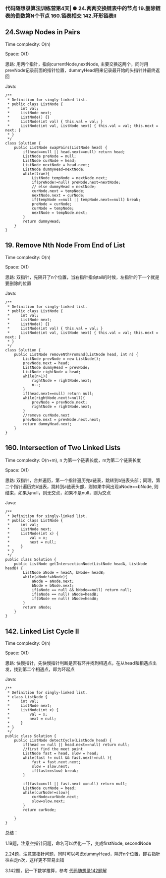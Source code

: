 ### 代码随想录算法训练营第4天| ● 24.两两交换链表中的节点 19.删除链表的倒数第N个节点 160.链表相交 142.环形链表II
##  24.Swap Nodes in Pairs

Time complexity: O(n)

Space: O(1)

思路: 用两个指针，指向currentNode,nextNode, 主要交换这两个，同时用prevNode记录前面的指针位置，dummyHead用来记录最开始的头指针并最终返回
    

Java:
```
/**
 * Definition for singly-linked list.
 * public class ListNode {
 *     int val;
 *     ListNode next;
 *     ListNode() {}
 *     ListNode(int val) { this.val = val; }
 *     ListNode(int val, ListNode next) { this.val = val; this.next = next; }
 * }
 */
class Solution {
    public ListNode swapPairs(ListNode head) {
        if(head==null || head.next==null) return head;
        ListNode preNode = null;
        ListNode curNode = head;
        ListNode nextNode = head.next;
        ListNode dummyHead=nextNode;
        while(true){
            ListNode tempNode = nextNode.next;
            if(preNode!=null) preNode.next=nextNode;
            // else dummyHead = nextNode;
            curNode.next = tempNode;
            nextNode.next = curNode;
            if(tempNode ==null || tempNode.next==null) break;
            preNode = curNode;
            curNode = tempNode;
            nextNode = tempNode.next;
        }
        return dummyHead;
    }
}
```


## 19. Remove Nth Node From End of List

Time complexity: O(n)

Space: O(1)

思路: 双指针，先隔开了n个位置，当右指针指向tail的时候，左指针的下一个就是要删除的位置

Java:
```
/**
 * Definition for singly-linked list.
 * public class ListNode {
 *     int val;
 *     ListNode next;
 *     ListNode() {}
 *     ListNode(int val) { this.val = val; }
 *     ListNode(int val, ListNode next) { this.val = val; this.next = next; }
 * }
 */
class Solution {
    public ListNode removeNthFromEnd(ListNode head, int n) {
        ListNode prevNode = new ListNode();
        prevNode.next = head;
        ListNode dummyHead = prevNode;
        ListNode rightNode = head;
        while(n>1){
            rightNode = rightNode.next;
            n--;
        }
        if(head.next==null) return null;
        while(rightNode.next!=null){
            prevNode = prevNode.next;
            rightNode = rightNode.next;
        }
        //remove curNode.next
        prevNode.next = prevNode.next.next;
        return dummyHead.next;
    }
}
```

## 160. Intersection of Two Linked Lists

Time complexity: O(n+m), n 为第一个链表长度，m为第二个链表长度

Space: O(1)

思路: 双指针，合并遍历，第一个指针遍历完a链表，跳转到b链表头部；同理，第二个指针遍历完b链表，跳转到a链表头部，则如果中间出现aNode==bNode, 则结束，如果为null，则无交点，如果不是null，则为交点

Java:
```
/**
 * Definition for singly-linked list.
 * public class ListNode {
 *     int val;
 *     ListNode next;
 *     ListNode(int x) {
 *         val = x;
 *         next = null;
 *     }
 * }
 */
public class Solution {
    public ListNode getIntersectionNode(ListNode headA, ListNode headB) {
        ListNode aNode = headA, bNode= headB;
        while(aNode!=bNode){
            aNode = aNode.next;
            bNode = bNode.next;
            if(aNode == null && bNode==null) return null;
            if(aNode == null) aNode=headB;
            if(bNode == null) bNode=headA;
        }
        return aNode;
    }
}
```

## 142. Linked List Cycle II

Time complexity: O(n)

Space: O(1)

思路: 快慢指针，先快慢指针判断是否有环并找到相遇点，在从head和相遇点出发，找到第二个相遇点，即为环起点

Java:
```
/**
 * Definition for singly-linked list.
 * class ListNode {
 *     int val;
 *     ListNode next;
 *     ListNode(int x) {
 *         val = x;
 *         next = null;
 *     }
 * }
 */
public class Solution {
    public ListNode detectCycle(ListNode head) {
        if(head == null || head.next==null) return null;
        //first find the meet point
        ListNode fast = head, slow = head;
        while(fast != null && fast.next!=null ){
            fast = fast.next.next;
            slow = slow.next;
            if(fast==slow) break;
        }
        
        if(fast==null || fast.next ==null) return null;
        ListNode curNode = head;
        while(curNode!=slow){
            curNode=curNode.next;
            slow=slow.next;
        }
        return curNode;

    }
}
```

总结：

1.19题，注意空指针问题，命名可以优化一下，变成firstNode, secondNode

2.24题，注意空指针问题，同时可以考虑dummyHead，隔开n个位置，即右指针往右走n次，这样更不容易出错

3.142题，记一下数学推算，参考 [代码随想录142题解](https://programmercarl.com/0142.%E7%8E%AF%E5%BD%A2%E9%93%BE%E8%A1%A8II.html)

